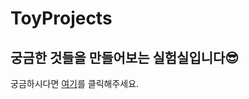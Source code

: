 # ToyProjects
<h2>궁금한 것들을 만들어보는 실험실입니다😎</h2>
궁금하시다면 <a href="ba-latte.github.io/ToyProjects/">여기</a>를 클릭해주세요.

